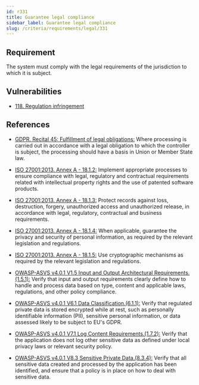 ```yaml
---
id: r331
title: Guarantee legal compliance
sidebar_label: Guarantee legal compliance
slug: /criteria/requirements/legal/331
---
```


## Requirement

The system must comply
with the legal requirements
of the jurisdiction
to which it is subject.

## Vulnerabilities

- [118. Regulation infringement](/criteria/vulnerabilities/118)

## References

- [GDPR. Recital 45: Fulfillment of legal obligations:](https://gdpr-info.eu/recitals/no-45/)
Where processing is carried out
in accordance with a legal obligation
to which the controller is subject,
the processing should have a basis
in Union or Member State law.

- [ISO 27001:2013. Annex A - 18.1.2:](https://www.iso.org/obp/ui/#iso:std:54534:en)
Implement appropriate processes
to ensure compliance with legal,
regulatory and contractual requirements
related with intellectual property rights
and the use of patented software products.

- [ISO 27001:2013. Annex A - 18.1.3:](https://www.iso.org/obp/ui/#iso:std:54534:en)
Protect records against loss,
destruction, forgery,
unauthorized access
and unauthorized release,
in accordance with legal,
regulatory, contractual
and business requirements.

- [ISO 27001:2013. Annex A - 18.1.4:](https://www.iso.org/obp/ui/#iso:std:54534:en)
When applicable,
guarantee the privacy and security
of personal information,
as required by the relevant legislation
and regulations.

- [ISO 27001:2013. Annex A - 18.1.5:](https://www.iso.org/obp/ui/#iso:std:54534:en)
Use cryptographic mechanisms
as required by the relevant legislation
and regulations.

- [OWASP-ASVS v4.0.1 V1.5 Input and Output Architectural Requirements.(1.5.1):](https://owasp.org/www-pdf-archive/OWASP_Application_Security_Verification_Standard_4.0-en.pdf)
Verify that input and output requirements
clearly define how to handle
and process data based on type,
content and applicable laws,
regulations, and other policy compliance.

- [OWASP-ASVS v4.0.1 V6.1 Data Classification.(6.1.1):](https://owasp.org/www-pdf-archive/OWASP_Application_Security_Verification_Standard_4.0-en.pdf)
Verify that regulated private data
is stored encrypted while at rest,
such as personally identifiable information (PII),
sensitive personal information,
or data assessed likely to be subject
to EU's GDPR.

- [OWASP-ASVS v4.0.1 V7.1 Log Content Requirements.(1.7.2):](https://owasp.org/www-pdf-archive/OWASP_Application_Security_Verification_Standard_4.0-en.pdf)
Verify that the application
does not log other sensitive data
as defined under local privacy laws
or relevant security policy.

- [OWASP-ASVS v4.0.1 V8.3 Sensitive Private Data.(8.3.4):](https://owasp.org/www-pdf-archive/OWASP_Application_Security_Verification_Standard_4.0-en.pdf)
Verify that all sensitive data created
and processed by the application
has been identified,
and ensure that a policy is in place
on how to deal with sensitive data.
